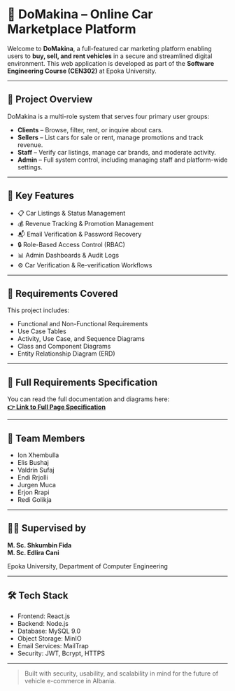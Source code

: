 # 🚗 DoMakina – Online Car Marketplace Platform

Welcome to **DoMakina**, a full-featured car marketing platform enabling users to **buy, sell, and rent vehicles** in a secure and streamlined digital environment. This web application is developed as part of the **Software Engineering Course (CEN302)** at Epoka University.

---

## 📘 Project Overview

DoMakina is a multi-role system that serves four primary user groups:

- **Clients** – Browse, filter, rent, or inquire about cars.
- **Sellers** – List cars for sale or rent, manage promotions and track revenue.
- **Staff** – Verify car listings, manage car brands, and moderate activity.
- **Admin** – Full system control, including managing staff and platform-wide settings.

---

## 🔑 Key Features

- 📋 Car Listings & Status Management  
- 💰 Revenue Tracking & Promotion Management  
- 📬 Email Verification & Password Recovery  
- 🔒 Role-Based Access Control (RBAC)  
- 📊 Admin Dashboards & Audit Logs  
- ⚙️ Car Verification & Re-verification Workflows  

---

## 📌 Requirements Covered

This project includes:

- Functional and Non-Functional Requirements  
- Use Case Tables  
- Activity, Use Case, and Sequence Diagrams  
- Class and Component Diagrams  
- Entity Relationship Diagram (ERD)  

---

## 📄 Full Requirements Specification

You can read the full documentation and diagrams here:  
**[👉 Link to Full Page Specification]([https://docs.google.com/document/d/1WgpN70b7lFgqLuhGseBLcCnDxQxpxFj3/edit?usp=sharing&ouid=108491610620538616034&rtpof=true&sd=true](https://drive.google.com/drive/folders/18b2Pm9tnZVXrJl24oswY4amJk2DMU22S?usp=sharing))**  

---

## 👥 Team Members

- Ion Xhembulla  
- Elis Bushaj  
- Valdrin Sufaj  
- Endi Rrjolli  
- Jurgen Muca  
- Erjon Rrapi  
- Redi Golikja  

---

## 🧑‍🏫 Supervised by

**M. Sc. Shkumbin Fida**  
**M. Sc. Edlira Cani**

Epoka University, Department of Computer Engineering

---

## 🛠️ Tech Stack

- Frontend: React.js  
- Backend: Node.js  
- Database: MySQL 9.0  
- Object Storage: MinIO  
- Email Services: MailTrap  
- Security: JWT, Bcrypt, HTTPS

---

> Built with security, usability, and scalability in mind for the future of vehicle e-commerce in Albania.
